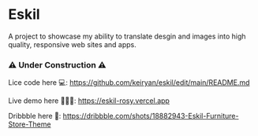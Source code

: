# Eskil

A project to showcase my ability to translate desgin and images into high quality, responsive web sites and apps.

### ⚠️ Under Construction ⚠️

Lice code here 💻: https://github.com/keiryan/eskil/edit/main/README.md

Live demo here 👨🏽‍💻: https://eskil-rosy.vercel.app

Dribbble here 🏀: https://dribbble.com/shots/18882943-Eskil-Furniture-Store-Theme
